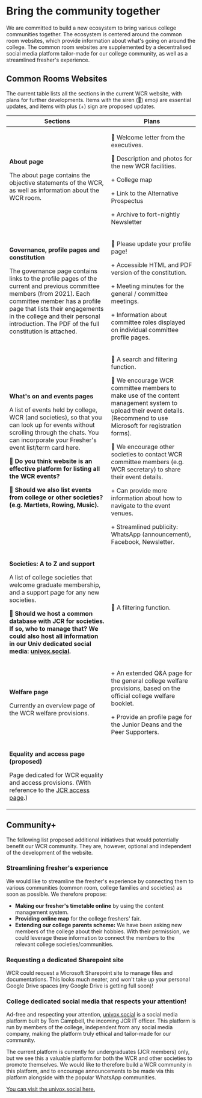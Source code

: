 # Bring the community together
We are committed to build a new ecosystem to bring various college communities together. The ecosystem is centered around the common room websites, which provide information about what's going on around the college. The common room websites are supplemented by a decentralised social media platform tailor-made for our college community, as well as a streamlined fresher's experience.

## Common Rooms Websites
The current table lists all the sections in the current WCR website, with plans for further developments. Items with the siren (🚨) emoji are essential updates, and items with plus (+) sign are proposed updates.

<table>
<thead>
  <tr>
    <th>Sections</th>
    <th>Plans</th>
  </tr>
</thead>
<tbody>
  <tr>
    <td>
      <p><b>About page</b></p>
      <p>The about page contains the objective statements of the WCR, as well as information about the WCR room.</p>
    </td>
    <td>
      <p>🚨 Welcome letter from the executives.</p>
      <p>🚨 Description and photos for the new WCR facilities.</p>
      <p>+ College map</p>
      <p>+ Link to the Alternative Prospectus</p>
      <p>+ Archive to fort-nightly Newsletter</p>
    </td>
  </tr>
  <tr>
    <td>
      <p><b>Governance, profile pages and constitution</b></p>
      <p>The governance page contains links to the profile pages of the current and previous committee members (from 2021). Each committee member has a profile page that lists their engagements in the college and their personal introduction. The PDF of the full constitution is attached.</p>
    </td>
    <td>
      <p>🚨 Please update your profile page!</p>
      <p>+ Accessible HTML and PDF version of the constitution.</p>
      <p>+ Meeting minutes for the general / committee meetings.</p>
      <p>+ Information about committee roles displayed on individual committee profile pages.</p>
    </td>
  </tr>
  <tr>
    <td>
      <p><b>What's on and events pages</b></p>
      <p>A list of events held by college, WCR (and societies), so that you can look up for events without scrolling through the chats. You can incorporate your Fresher's event list/term card here.</p>
      <p>🤔 <b>Do you think website is an effective platform for listing all the WCR events?</b></p>
      <p>🤔 <b>Should we also list events from college or other societies? (e.g. Martlets, Rowing, Music).</b></p>
    </td>
    <td>
      <p>🚨 A search and filtering function.</p>
      <p>🚨 We encourage WCR committee members to make use of the content management system to upload their event details. (Recommend to use Microsoft for registration forms).</p>
      <p>🚨 We encourage other societies to contact WCR committee members (e.g. WCR secretary) to share their event details.</p>
      <p>+ Can provide more information about how to navigate to the event venues.</p>
      <p>+ Streamlined publicity: WhatsApp (announcement), Facebook, Newsletter.</p>
    </td>
  </tr>
  <tr>
    <td>
      <p><b>Societies: A to Z and support</b></p>
      <p>A list of college societies that welcome graduate membership, and a support page for any new societies.</p>
      <p>🤔 <b>Should we host a common database with JCR for societies. If so, who to manage that? We could also host all information in our Univ dedicated social media: <a href="https://univox.social">univox.social</a>.</b></p>
    </td>
    <td>
      <p>🚨 A filtering function.</p>
    </td>
  </tr>
  <tr>
    <td>
      <p><b>Welfare page</b></p>
      <p>Currently an overview page of the WCR welfare provisions.</p>
    </td>
    <td>
      <p>+ An extended Q&A page for the general college welfare provisions, based on the official college welfare booklet.</p>
      <p>+ Provide an profile page for the Junior Deans and the Peer Supporters.</p>
    </td>
  </tr>
  <tr>
    <td>
      <p><b>Equality and access page (proposed)</b></p>
      <p>Page dedicated for WCR equality and access provisions. (With reference to the <a href="https://www.univjcr.com/access">JCR access page</a>.)</p>
    </td>
  </tr>
</tbody>
</table>

## Community+
The following list proposed additional initiatives that would potentially benefit our WCR community. They are, however, optional and independent of the development of the website.

### Streamlining fresher's experience
We would like to streamline the fresher's experience by connecting them to various communities (common room, college families and societies) as soon as possible. We therefore propose:

- **Making our fresher's timetable online** by using the content management system.
- **Providing online map** for the college freshers' fair.
- **Extending our college parents scheme:** We have been asking new members of the college about their hobbies. With their permission, we could leverage these information to connect the members to the relevant college societies/communities.

### Requesting a dedicated Sharepoint site
WCR could request a Microsoft Sharepoint site to manage files and documentations. This looks much neater, and won't take up your personal Google Drive spaces (my Google Drive is getting full soon)!

### College dedicated social media that respects your attention!
Ad-free and respecting your attention, [univox.social](https://univox.social) is a social media platform built by Tom Campbell, the incoming JCR IT officer. This platform is run by members of the college, independent from any social media company, making the platform truly ethical and tailor-made for our community.

The current platform is currently for undergraduates (JCR members) only, but we see this a valuable platform for both the WCR and other societies to promote themselves. We would like to therefore build a WCR community in this platform, and to encourage announcements to be made via this platform alongside with the popular WhatsApp communities.

[You can visit the univox.social here.](https://univox.social)


